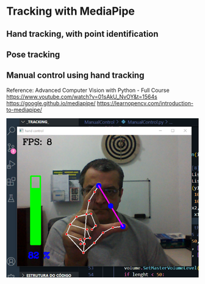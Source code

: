# Tracking with MediaPipe


## Hand tracking, with point identification

## Pose tracking

## Manual control using hand tracking

Reference:
Advanced Computer Vision with Python - Full Course
https://www.youtube.com/watch?v=01sAkU_NvOY&t=1564s
https://google.github.io/mediapipe/
https://learnopencv.com/introduction-to-mediapipe/

 ![Manual Control](https://github.com/AntonioCastilho/_Tracking_/blob/main/ManualControl/manual_control.png?raw=true)          
